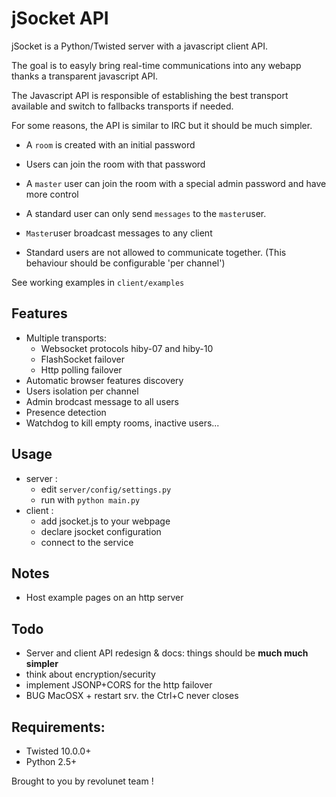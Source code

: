 jSocket API
=======

jSocket is a Python/Twisted server with a javascript client API.

The goal is to easyly bring real-time communications into any webapp thanks a transparent javascript API.

The Javascript API is responsible of establishing the best transport available and switch to fallbacks transports if needed. 

For some reasons, the API is similar to IRC but it should be much simpler.

 - A `room` is created with an initial password
 - Users can join the room with that password
 - A `master` user can join the room with a special admin password and have more control

 - A standard user can only send `messages` to the `master`user. 
 - `Master`user broadcast messages to any client
 - Standard users are not allowed to communicate together. (This behaviour should be configurable 'per channel')

See working examples in `client/examples`


Features
---
 - Multiple transports:
     - Websocket protocols hiby-07 and hiby-10
     - FlashSocket failover
     - Http polling failover
 - Automatic browser features discovery
 - Users isolation per channel
 - Admin brodcast message to all users
 - Presence detection
 - Watchdog to kill empty rooms, inactive users...


Usage
---
 - server :
     - edit `server/config/settings.py`
     - run with `python main.py`
 - client :
     - add jsocket.js to your webpage
     - declare jsocket configuration
     - connect to the service


Notes 
---
 - Host example pages on an http server


Todo
---
 - Server and client API redesign & docs: things should be **much much simpler**
 - think about encryption/security
 - implement JSONP+CORS for the http failover
 - BUG MacOSX + restart srv. the Ctrl+C never closes


Requirements:
--

- Twisted 10.0.0+
- Python 2.5+


Brought to you by revolunet team !
